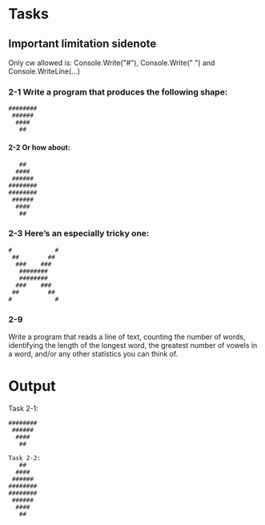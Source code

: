 ﻿# Tasks

## Important limitation sidenote
Only cw allowed is: Console.Write("#"), Console.Write(" ") and Console.WriteLine(...)

### 2-1 Write a program that produces the following shape:
```
########
 ######
  ####
   ##
```

#### 2-2 Or how about:
```
   ##
  ####
 ######
########
########
 ######
  ####
   ##   
```
 
### 2-3 Here’s an especially tricky one:
```
#            #
 ##        ##
  ###    ###
   ########
   ########
  ###    ###
 ##        ##
#            # 
```

### 2-9 
Write a program that reads a line of text, counting the number of words,
identifying the length of the longest word, the greatest number of vowels
in a word, and/or any other statistics you can think of.
 
# Output
Task 2-1:
```
########
 ######
  ####
   ##

Task 2-2:
   ##
  ####
 ######
########
########
 ######
  ####
   ##
```
